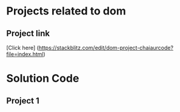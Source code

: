 # Projects related to dom
## Project link
[Click here] (https://stackblitz.com/edit/dom-project-chaiaurcode?file=index.html)

# Solution Code
## Project 1
```javascript

```